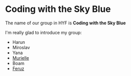 # Coding with the Sky Blue

The name of our group in HYF is **Coding with the Sky Blue**

I'm really glad to introduce my group:

- Harun
- Miroslav
- Yana
- [Murielle](murielle.md)
- Boam
- [Feruz](feruz.md)

